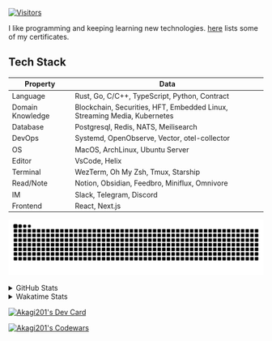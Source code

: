 <!-- markdownlint-disable MD041 MD010 MD033 -->
[![Visitors](https://api.visitorbadge.io/api/daily?path=Akagi201%2FAkagi201&label=Visitors%20Today&countColor=%2337d67a)](https://visitorbadge.io/status?path=Akagi201%2FAkagi201)

I like programming and keeping learning new technologies. [here](https://github.com/Akagi201/blockchain) lists some of my certificates.

## Tech Stack

| Property         	| Data                                                                               	|
|------------------	|------------------------------------------------------------------------------------	|
| Language         	| Rust, Go, C/C++, TypeScript, Python, Contract                                       |
| Domain Knowledge 	| Blockchain, Securities, HFT, Embedded Linux, Streaming Media, Kubernetes            |
| Database         	| Postgresql, Redis, NATS, Meilisearch                                                   |
| DevOps            | Systemd, OpenObserve, Vector, otel-collector                                        |
| OS               	| MacOS, ArchLinux, Ubuntu Server                                                     |
| Editor           	| VsCode, Helix                                                                       |
| Terminal          | WezTerm, Oh My Zsh, Tmux, Starship                                                  |
| Read/Note         | Notion, Obsidian, Feedbro, Miniflux, Omnivore                                       |
| IM               	| Slack, Telegram, Discord                                                            |
| Frontend          | React, Next.js                                                                      |

[![github contribution grid snake animation](https://raw.githubusercontent.com/Akagi201/Akagi201/output/github-contribution-grid-snake.svg#gh-light-mode-only)](https://github.com/Akagi201)

<details>
<summary>GitHub Stats</summary>
  <a href="https://github.com/Akagi201"><img alt="Profile Detail" src="https://raw.githubusercontent.com/Akagi201/Akagi201/master/profile-summary-card-output/dracula/0-profile-details.svg" /></a>
  <a href="https://github.com/Akagi201"><img alt="Github Stats" src="https://raw.githubusercontent.com/Akagi201/Akagi201/master/profile-summary-card-output/dracula/3-stats.svg" /></a>
  <a href="https://github.com/Akagi201"><img alt="Lang By Commits" src="https://raw.githubusercontent.com/Akagi201/Akagi201/master/profile-summary-card-output/dracula/2-most-commit-language.svg" /></a>
</details>

<details>
<summary>Wakatime Stats</summary>
<br>

<!--START_SECTION:waka-->

```txt
From: 09 June 2024 - To: 16 June 2024

Total Time: 52 hrs 20 mins

Other        39 hrs 39 mins  ███████████████████░░░░░░   75.75 %
sh           5 hrs 43 mins   ██▓░░░░░░░░░░░░░░░░░░░░░░   10.93 %
Go           2 hrs 27 mins   █▒░░░░░░░░░░░░░░░░░░░░░░░   04.70 %
Markdown     1 hr 59 mins    █░░░░░░░░░░░░░░░░░░░░░░░░   03.82 %
C#           1 hr 6 mins     ▓░░░░░░░░░░░░░░░░░░░░░░░░   02.13 %
Rust         39 mins         ▒░░░░░░░░░░░░░░░░░░░░░░░░   01.25 %
Python       28 mins         ▒░░░░░░░░░░░░░░░░░░░░░░░░   00.90 %
TOML         5 mins          ░░░░░░░░░░░░░░░░░░░░░░░░░   00.16 %
JSON         4 mins          ░░░░░░░░░░░░░░░░░░░░░░░░░   00.15 %
YAML         2 mins          ░░░░░░░░░░░░░░░░░░░░░░░░░   00.08 %
```

<!--END_SECTION:waka-->

</details>

<a href="https://dly.to/lajulH68cRC"><img src="https://api.daily.dev/devcards/v2/0PgLIuTCuccboR3DWDI4I.png?type=wide&r=z7i" width="900" alt="Akagi201's Dev Card"/></a>

<a href="https://www.codewars.com/users/Akagi201"><img alt="Akagi201's Codewars" src="https://www.codewars.com/users/Akagi201/badges/small"></a>
